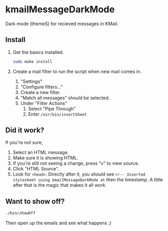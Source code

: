 # kmailMessageDarkMode

Dark mode (themeS) for recieved messages in KMail.

## Install

1. Get the basics installed.

    ```bash
    sudo make install
    ```

1. Create a mail filter to run the script when new mail comes in.
    1. "Settings"
    1. "Configure filters..."
    1. Create a new filter.
    1. "Match all messages" should be selected.
    1. Under "Filter Actions"
        1. Select "Pipe Through"
        1. Enter `/usr/bin/insertSheet`


## Did it work?

If you're not sure, 

1. Select an HTML message.
1. Make sure it is showing HTML.
1. If you're still not seeing a change, press "v" to view source.
1. Click "HTML Source".
1. Look for `<head>`. Directly after it, you should see `<!-- Inserted stylesheet using kmailMessageDarkMode at` then the timestamp. A little after that is the magic that makes it all work.

## Want to show off?

```bash
./bin/showOff
```

Then open up the emails and see what happens ;)
